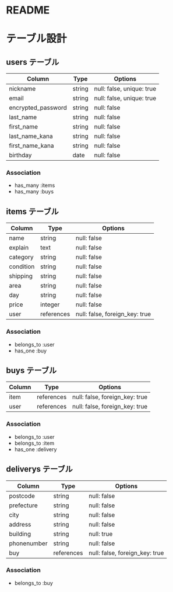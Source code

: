 # README
# テーブル設計

## users テーブル

| Column             | Type   | Options                   |
| ------------------ | ------ | ------------------------- |
| nickname           | string | null: false, unique: true |
| email              | string | null: false, unique: true |
| encrypted_password | string | null: false               |
| last_name          | string | null: false               |
| first_name         | string | null: false               |
| last_name_kana     | string | null: false               |
| first_name_kana    | string | null: false               |
| birthday           | date   | null: false               |

### Association
- has_many :items
- has_many :buys



## items テーブル

| Column             | Type       | Options                        |
| ------------------ | ---------- | ------------------------------ |
| name               | string     | null: false                    |
| explain            | text       | null: false                    |
| category           | string     | null: false                    |
| condition          | string     | null: false                    |
| shipping           | string     | null: false                    |
| area               | string     | null: false                    |
| day                | string     | null: false                    |
| price              | integer    | null: false                    |
| user               | references | null: false, foreign_key: true |

### Association
- belongs_to :user
- has_one :buy



## buys テーブル

| Column             | Type       | Options                        |
| ------------------ | ---------- | ------------------------------ |
| item               | references | null: false, foreign_key: true |
| user               | references | null: false, foreign_key: true |

### Association
- belongs_to :user
- belongs_to :item
- has_one :delivery



## deliverys テーブル

| Column             | Type       | Options                        |
| ------------------ | ---------- | ------------------------------ |
| postcode           | string     | null: false                    |
| prefecture         | string     | null: false                    |
| city               | string     | null: false                    |
| address            | string     | null: false                    |
| building           | string     | null: true                     |
| phonenumber        | string     | null: false                    |
| buy                | references | null: false, foreign_key: true |

### Association
- belongs_to :buy
